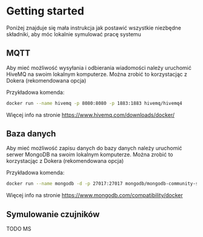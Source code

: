 # Getting started

Poniżej znajduje się mała instrukcja jak postawić wszystkie niezbędne składniki, aby móc lokalnie symulować pracę systemu
<br />

## MQTT
Aby mieć możliwość wysyłania i odbierania wiadomości należy uruchomić HiveMQ na swoim lokalnym komputerze.
Można zrobić to korzystacjąc z Dokera (rekomendowana opcja)

Przykładowa komenda:
```bash
docker run --name hivemq -p 8080:8080 -p 1883:1883 hivemq/hivemq4
```

Więcej info na stronie https://www.hivemq.com/downloads/docker/ 
<br />

## Baza danych
Aby mieć możliwość zapisu danych do bazy danych należy uruchomić serwer MongoDB na swoim lokalnym komputerze.
Można zrobić to korzystacjąc z Dokera (rekomendowana opcja)

Przykładowa komenda:
```bash
docker run --name mongodb -d -p 27017:27017 mongodb/mongodb-community-server:6.0-ubi8
```

Więcej info na stronie https://www.mongodb.com/compatibility/docker
<br />

## Symulowanie czujników
TODO MS
